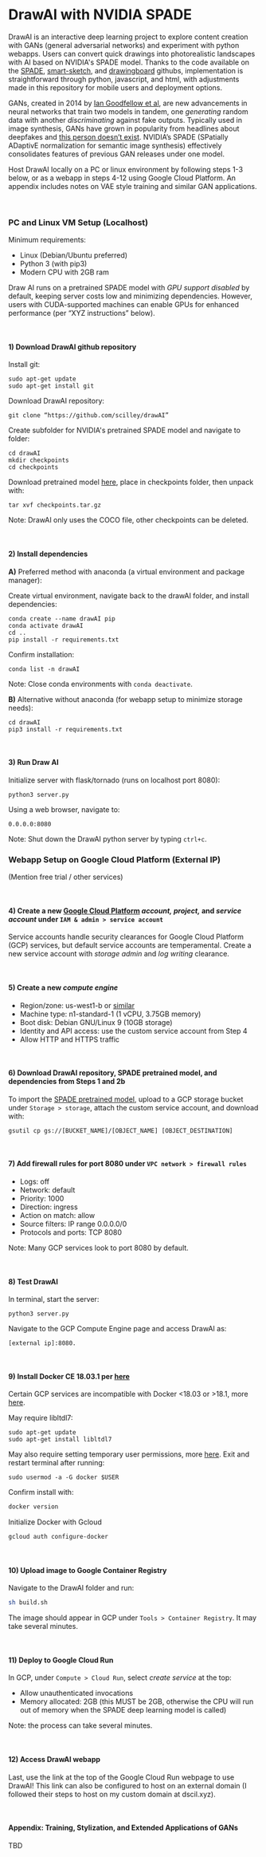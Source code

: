 # DrawAI with NVIDIA SPADE

DrawAI is an interactive deep learning project to explore content creation with GANs (general adversarial networks) and experiment with python webapps.  Users can convert quick drawings into photorealistic landscapes with AI based on NVIDIA's SPADE model.  Thanks to the code available on the [SPADE](https://github.com/NVlabs/SPADE), [smart-sketch](https://github.com/noyoshi/smart-sketch), and [drawingboard](https://github.com/Leimi/drawingboard.js/) githubs, implementation is straightforward through python, javascript, and html, with adjustments made in this repository for mobile users and deployment options.  

GANs, created in 2014 by [Ian Goodfellow et al](https://arxiv.org/pdf/1406.2661.pdf), are new advancements in neural networks that train two models in tandem, one *generating* random data with another *discriminating* against fake outputs.  Typically used in image synthesis, GANs have grown in popularity from headlines about deepfakes and [this person doesn’t exist](https://thispersondoesnotexist.com/).  NVIDIA’s SPADE (SPatially ADaptivE normalization for semantic image synthesis) effectively consolidates features of previous GAN releases under one model.

Host DrawAI locally on a PC or linux environment by following steps 1-3 below, or as a webapp in steps 4-12 using Google Cloud Platform.  An appendix includes notes on VAE style training and similar GAN applications.

<br/>

### PC and Linux VM Setup (Localhost)

Minimum requirements:
- Linux (Debian/Ubuntu preferred)
- Python 3 (with pip3)
- Modern CPU with 2GB ram

Draw AI runs on a pretrained SPADE model with *GPU support disabled* by default, keeping server costs low and minimizing dependencies.  However, users with CUDA-supported machines can enable GPUs for enhanced performance (per “XYZ instructions” below).

<br/>

#### 1) Download DrawAI github repository

Install git:
```
sudo apt-get update
sudo apt-get install git
```

Download DrawAI repository:
```
git clone “https://github.com/scilley/drawAI”
```

Create subfolder for NVIDIA's pretrained SPADE model and navigate to folder:
```
cd drawAI
mkdir checkpoints
cd checkpoints
```

Download pretrained model [here]( https://drive.google.com/file/d/12gvlTbMvUcJewQlSEaZdeb2CdOB-b8kQ/view?usp=sharing), place in checkpoints folder, then unpack with:
```
tar xvf checkpoints.tar.gz
```
Note: DrawAI only uses the COCO file, other checkpoints can be deleted.

<br/>

#### 2) Install dependencies 

**A)** Preferred method with anaconda (a virtual environment and package manager):

Create virtual environment, navigate back to the drawAI folder, and install dependencies:
```
conda create --name drawAI pip
conda activate drawAI
cd ..
pip install -r requirements.txt 
```

Confirm installation:
```
conda list -n drawAI
```

Note: Close conda environments with `conda deactivate`.

**B)** Alternative without anaconda (for webapp setup to minimize storage needs):
```
cd drawAI
pip3 install -r requirements.txt
```
<br/>

#### 3) Run Draw AI

Initialize server with flask/tornado (runs on localhost port 8080):
```
python3 server.py
```

Using a web browser, navigate to:
```
0.0.0.0:8080
```

Note: Shut down the DrawAI python server by typing `ctrl+c`.

### Webapp Setup on Google Cloud Platform (External IP)

(Mention free trial / other services)  

<br/>

#### 4) Create a new [Google Cloud Platform](https://cloud.google.com/) *account,* *project,* and *service account* under `IAM & admin > service account`  
Service accounts handle security clearances for Google Cloud Platform (GCP) services, but default service accounts are temperamental.  Create a new service account with *storage admin* and *log writing* clearance.

<br/>

#### 5) Create a new *compute engine* 
- Region/zone: us-west1-b or [similar](https://cloud.google.com/compute/docs/regions-zones/)
- Machine type: n1-standard-1 (1 vCPU, 3.75GB memory)
- Boot disk: Debian GNU/Linux 9 (10GB storage)
- Identity and API access: use the custom service account from Step 4
- Allow HTTP and HTTPS traffic

<br/>

#### 6) Download DrawAI repository, SPADE pretrained model, and dependencies from Steps 1 and 2b

To import the [SPADE pretrained model](https://drive.google.com/file/d/12gvlTbMvUcJewQlSEaZdeb2CdOB-b8kQ/view?usp=sharing), upload to a GCP storage bucket under `Storage > storage`, attach the custom service account, and download with:
```
gsutil cp gs://[BUCKET_NAME]/[OBJECT_NAME] [OBJECT_DESTINATION]
```

<br/>

#### 7) Add firewall rules for port 8080 under `VPC network > firewall rules`
- Logs: off
- Network: default
- Priority: 1000
- Direction: ingress
- Action on match: allow
- Source filters: IP range 0.0.0.0/0
- Protocols and ports: TCP 8080

Note: Many GCP services look to port 8080 by default.

<br/>

#### 8) Test DrawAI 

In terminal, start the server:
```
python3 server.py
```

Navigate to the GCP Compute Engine page and access DrawAI as:
```
[external ip]:8080.
```

<br/>

#### 9) Install Docker CE 18.03.1 per [here](https://docs.docker.com/install/linux/docker-ce/debian/#install-from-a-package)
Certain GCP services are incompatible with Docker <18.03 or >18.1, more [here]( https://cloud.google.com/container-registry/docs/advanced-authentication).

May require libltdl7:
```
sudo apt-get update
sudo apt-get install libltdl7
```

May also require setting temporary user permissions, more [here]( https://techoverflow.net/2017/03/01/solving-docker-permission-denied-while-trying-to-connect-to-the-docker-daemon-socket/).  Exit and restart terminal after running:
```
sudo usermod -a -G docker $USER
```

Confirm install with:
```bash
docker version
```

Initialize Docker with Gcloud
```bash
gcloud auth configure-docker
```

<br/>

#### 10) Upload image to Google Container Registry

Navigate to the DrawAI folder and run:
```bash
sh build.sh
```

The image should appear in GCP under `Tools > Container Registry`.  It may take several minutes.

<br/>

#### 11) Deploy to Google Cloud Run

In GCP, under `Compute > Cloud Run`, select *create service* at the top:
- Allow unauthenticated invocations
- Memory allocated: 2GB (this MUST be 2GB, otherwise the CPU will run out of memory when the SPADE deep learning model is called)

Note: the process can take several minutes.

<br/>

#### 12) Access DrawAI webapp
Last, use the link at the top of the Google Cloud Run webpage to use DrawAI!  This link can also be configured to host on an external domain (I followed their steps to host on my custom domain at dscil.xyz).

<br/>

#### Appendix: Training, Stylization, and Extended Applications of GANs

TBD
